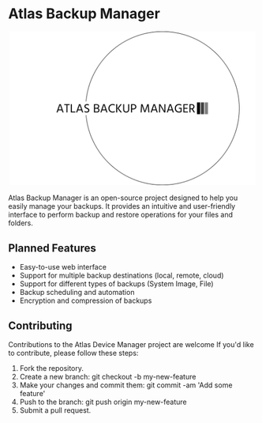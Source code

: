 # Atlas Backup Manager
<p align="center">
  <img src="logo.png" width="500">
</p>
Atlas Backup Manager is an open-source project designed to help you easily manage your backups. It provides an intuitive and user-friendly interface to perform backup and restore operations for your files and folders.

## Planned Features
- Easy-to-use web interface
- Support for multiple backup destinations (local, remote, cloud)
- Support for different types of backups (System Image, File)
- Backup scheduling and automation
- Encryption and compression of backups

## Contributing
Contributions to the Atlas Device Manager project are welcome If you'd like to contribute, please follow these steps:

1. Fork the repository.
2. Create a new branch: git checkout -b my-new-feature
3. Make your changes and commit them: git commit -am 'Add some feature'
4. Push to the branch: git push origin my-new-feature
5. Submit a pull request.
